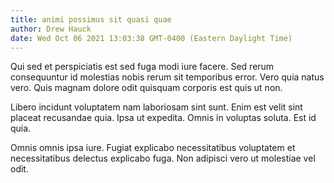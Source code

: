 ```yaml
---
title: animi possimus sit quasi quae
author: Drew Hauck
date: Wed Oct 06 2021 13:03:38 GMT-0400 (Eastern Daylight Time)
---
```

Qui sed et perspiciatis est sed fuga modi iure facere. Sed rerum consequuntur id molestias nobis rerum sit temporibus error. Vero quia natus vero. Quis magnam dolore odit quisquam corporis est quis ut non.

 Libero incidunt voluptatem nam laboriosam sint sunt. Enim est velit sint placeat recusandae quia. Ipsa ut expedita. Omnis in voluptas soluta. Est id quia.

 Omnis omnis ipsa iure. Fugiat explicabo necessitatibus voluptatem et necessitatibus delectus explicabo fuga. Non adipisci vero ut molestiae vel odit.